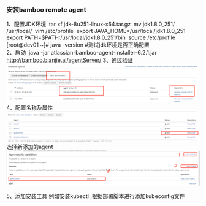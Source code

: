 ###   安装bamboo remote agent

1、配置JDK环境
​    tar xf jdk-8u251-linux-x64.tar.gz
​    mv jdk1.8.0_251/ /usr/local/
​    vim /etc/profile
​    export JAVA_HOME=/usr/local/jdk1.8.0_251
​    export PATH=$PATH:/usr/local/jdk1.8.0_251/bin
​    source /etc/profile
[root@dev01 ~]# java -version #测试jdk环境是否正确配置    
2、启动
​    java -jar atlassian-bamboo-agent-installer-6.2.1.jar http://bamboo.bianjie.ai/agentServer/
3、通过验证
![file://c:\users\baoyon~1\appdata\local\temp\tmp7stcwu\1.png](agent.assets/1.png)   
4、配置名称及属性
![file://c:\users\baoyon~1\appdata\local\temp\tmp7stcwu\2.png](agent.assets/2.png)
选择新添加的agent
![file://c:\users\baoyon~1\appdata\local\temp\tmp7stcwu\3.png](agent.assets/3.png)

5、添加安装工具
例如安装kubectl ,根据部署脚本进行添加kubeconfig文件